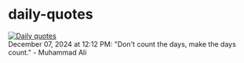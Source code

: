 # daily-quotes
[![Daily quotes](https://github.com/ceepu8/daily-quotes/actions/workflows/daily-quote.yml/badge.svg)](https://github.com/ceepu8/daily-quotes/actions/workflows/daily-quote.yml)<br/>
December 07, 2024 at 12:12 PM: "Don't count the days, make the days count." - Muhammad Ali
